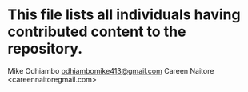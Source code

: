 # This file lists all individuals having contributed content to the repository.

Mike Odhiambo <odhiambomike413@gmail.com>
Careen Naitore <careennaitoregmail.com>
